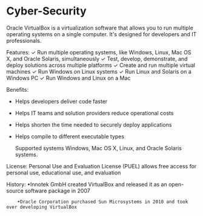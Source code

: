 # Cyber-Security

   Oracle VirtualBox is a virtualization software that allows you to run multiple operating systems on a single computer. It's designed for developers and IT professionals. 

Features:
  ✓ Run multiple operating systems, like Windows, Linux, Mac OS X, and Oracle Solaris, simultaneously
  ✓ Test, develop, demonstrate, and deploy solutions across multiple platforms
  ✓  Create and run multiple virtual machines
  ✓ Run Windows on Linux systems 
  ✓ Run Linux and Solaris on a Windows PC
  ✓ Run Windows and Linux on a Mac

Benefits:
   * Helps developers deliver code faster
   * Helps IT teams and solution providers reduce operational costs
   * Helps shorten the time needed to securely deploy applications
   * Helps compile to different executable types

       Supported systems Windows, Mac OS X, Linux, and Oracle Solaris systems. 

License:
Personal Use and Evaluation License (PUEL) allows free access for personal use, educational use, and evaluation

History:
        •Innotek GmbH created VirtualBox and released it as an open-source software package in 2007

        •Oracle Corporation purchased Sun Microsystems in 2010 and took over developing VirtualBox